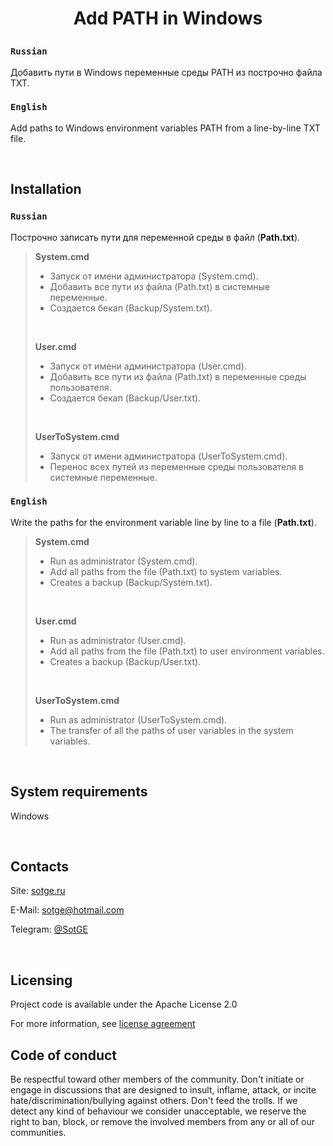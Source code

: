 
# <p align="center">Add PATH in Windows</p>

### `Russian`
Добавить пути в Windows переменные среды PATH из построчно файла TXT.

### `English`
Add paths to Windows environment variables PATH from a line-by-line TXT file.

<br/>

## Installation

### `Russian`

Построчно записать пути для переменной среды в файл (**Path.txt**).

> **System.cmd**
>
> * Запуск от имени администратора (System.cmd).
> * Добавить все пути из файла (Path.txt) в системные переменные.
> * Создается бекап (Backup/System.txt).
>
> <br/>
>
> **User.cmd**
>
> * Запуск от имени администратора (User.cmd).
> * Добавить все пути из файла (Path.txt) в переменные среды пользователя.
> * Создается бекап (Backup/User.txt).
>
> <br/>
>
> **UserToSystem.cmd**
>
> * Запуск от имени администратора (UserToSystem.cmd).
> * Перенос всех путей из переменные среды пользователя в системные переменные.

### `English`

Write the paths for the environment variable line by line to a file (**Path.txt**).

> **System.cmd**
>
> * Run as administrator (System.cmd).
> * Add all paths from the file (Path.txt) to system variables.
> * Creates a backup (Backup/System.txt).
>
> <br/>
>
> **User.cmd**
>
> * Run as administrator (User.cmd).
> * Add all paths from the file (Path.txt) to user environment variables.
> * Creates a backup (Backup/User.txt).
>
> <br/>
>
> **UserToSystem.cmd**
>
> * Run as administrator (UserToSystem.cmd).
> * The transfer of all the paths of user variables in the system variables.

<br/>

## System requirements

Windows

<br/>

## Contacts

Site: [sotge.ru](https://sotge.ru  "SotGE")

E-Mail: <sotge@hotmail.com>

Telegram: [@SotGE](https://t.me/sotge)

<br/>

## Licensing

Project code is available under the Apache License 2.0

For more information, see [license agreement](LICENSE)

## Code of conduct

Be respectful toward other members of the community. Don't initiate or engage in discussions that are designed to insult, inflame, attack, or incite hate/discrimination/bullying against others. Don't feed the trolls. If we detect any kind of behaviour we consider unacceptable, we reserve the right to ban, block, or remove the involved members from any or all of our communities.
